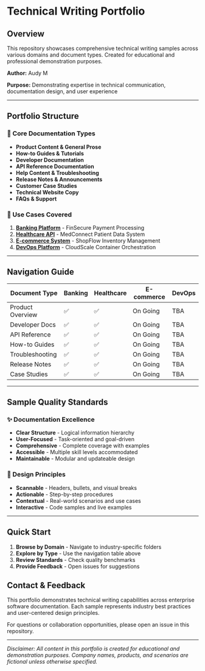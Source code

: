 # Technical Writing Portfolio

## Overview
This repository showcases comprehensive technical writing samples across various domains and document types. Created for educational and professional demonstration purposes.

**Author:** Audy M

**Purpose:** Demonstrating expertise in technical communication, documentation design, and user experience

---

## Portfolio Structure

### 📁 Core Documentation Types
- **Product Content & General Prose**
- **How-to Guides & Tutorials**
- **Developer Documentation**
- **API Reference Documentation**
- **Help Content & Troubleshooting**
- **Release Notes & Announcements**
- **Customer Case Studies**
- **Technical Website Copy**
- **FAQs & Support**

### 🎯 Use Cases Covered
1. **[Banking Platform](./banking-platform/)** - FinSecure Payment Processing
2. **[Healthcare API](./healthcare-api/)** - MedConnect Patient Data System
3. **[E-commerce System](./ecommerce-system/)** - ShopFlow Inventory Management
4. **[DevOps Platform](./devops-platform/)** - CloudScale Container Orchestration

---

## Navigation Guide

| Document Type | Banking | Healthcare | E-commerce | DevOps |
|---------------|---------|------------|------------|--------|
| Product Overview | ✅ | ✅ | On Going | TBA |
| Developer Docs | ✅ | ✅ | On Going | TBA |
| API Reference | ✅ | ✅ | On Going | TBA |
| How-to Guides | ✅ | ✅ | On Going | TBA |
| Troubleshooting | ✅ | ✅ | On Going | TBA |
| Release Notes | ✅ | ✅ | On Going | TBA |
| Case Studies | ✅ | ✅ | On Going | TBA |

---

## Sample Quality Standards

### ✨ Documentation Excellence
- **Clear Structure** - Logical information hierarchy
- **User-Focused** - Task-oriented and goal-driven
- **Comprehensive** - Complete coverage with examples
- **Accessible** - Multiple skill levels accommodated
- **Maintainable** - Modular and updateable design

### 🎨 Design Principles
- **Scannable** - Headers, bullets, and visual breaks
- **Actionable** - Step-by-step procedures
- **Contextual** - Real-world scenarios and use cases
- **Interactive** - Code samples and live examples

---

## Quick Start

1. **Browse by Domain** - Navigate to industry-specific folders
2. **Explore by Type** - Use the navigation table above
3. **Review Standards** - Check quality benchmarks
4. **Provide Feedback** - Open issues for suggestions

## Contact & Feedback

This portfolio demonstrates technical writing capabilities across enterprise software documentation. Each sample represents industry best practices and user-centered design principles.

For questions or collaboration opportunities, please open an issue in this repository.

---

*Disclaimer: All content in this portfolio is created for educational and demonstration purposes. Company names, products, and scenarios are fictional unless otherwise specified.*

